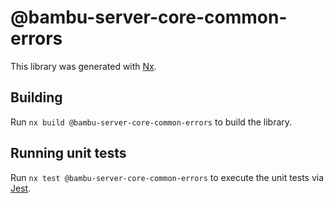 # @bambu-server-core-common-errors

This library was generated with [Nx](https://nx.dev).

## Building

Run `nx build @bambu-server-core-common-errors` to build the library.

## Running unit tests

Run `nx test @bambu-server-core-common-errors` to execute the unit tests via [Jest](https://jestjs.io).
